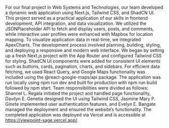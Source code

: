 For our final project in Web Systems and Technologies, our team developed a dynamic web application using Next.js, Tailwind CSS, and ShadCN UI. This project served as a practical application of our skills in frontend development, API integration, and data visualization. We utilized the JSONPlaceholder API to fetch and display users, posts, and comments, while interactive user profiles were enhanced with Mapbox for location mapping. To visualize application data in real-time, we integrated ApexCharts. The development process involved planning, building, styling, and deploying a responsive and modern web interface. We began by setting up a fresh Next.js project with the App Router and configured Tailwind CSS for styling. ShadCN UI components were added for consistent UI elements such as buttons, cards, pagination, charts, and sidebars. For efficient data fetching, we used React Query, and Google Maps functionality was included using the @react-google-maps/api package. The application was run locally using npm run dev and built for production with npm run build followed by npm start. Team responsibilities were divided as follows: Shannel L. Regala initiated the project and handled page functionality, Davilyn E. Genetia designed the UI using Tailwind CSS, Jasmine Mary P. Ginete implemented user authentication features, and Evelyn E. Bangate managed the deployment and ensured the website’s functionality. The completed application was deployed via Vercel and is accessible at https://viewpoint-sage.vercel.app/.

